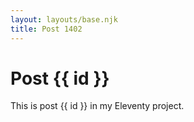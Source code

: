 ```yaml
---
layout: layouts/base.njk
title: Post 1402
---
```


# Post {{ id }}

This is post {{ id }} in my Eleventy project.
